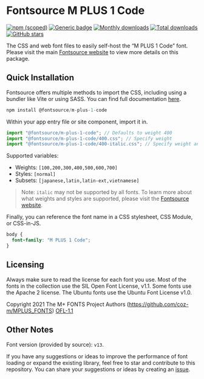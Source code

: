 # Fontsource M PLUS 1 Code

[![npm (scoped)](https://img.shields.io/npm/v/@fontsource/m-plus-1-code?color=brightgreen)](https://www.npmjs.com/package/@fontsource/m-plus-1-code) [![Generic badge](https://img.shields.io/badge/fontsource-passing-brightgreen)](https://github.com/fontsource/fontsource) [![Monthly downloads](https://badgen.net/npm/dm/@fontsource/m-plus-1-code)](https://github.com/fontsource/fontsource) [![Total downloads](https://badgen.net/npm/dt/@fontsource/m-plus-1-code)](https://github.com/fontsource/fontsource) [![GitHub stars](https://img.shields.io/github/stars/fontsource/fontsource.svg?style=social&label=Star)](https://github.com/fontsource/fontsource/stargazers)

The CSS and web font files to easily self-host the “M PLUS 1 Code” font. Please visit the main [Fontsource website](https://fontsource.org/fonts/m-plus-1-code) to view more details on this package.

## Quick Installation

Fontsource offers multiple methods to import the CSS, including using a bundler like Vite or using SASS. You can find full documentation [here](https://fontsource.org/docs/getting-started/introduction).

```javascript
npm install @fontsource/m-plus-1-code
```

Within your app entry file or site component, import it in.

```javascript
import "@fontsource/m-plus-1-code"; // Defaults to weight 400
import "@fontsource/m-plus-1-code/400.css"; // Specify weight
import "@fontsource/m-plus-1-code/400-italic.css"; // Specify weight and style
```

Supported variables:
- Weights: `[100,200,300,400,500,600,700]`
- Styles: `[normal]`
- Subsets: `[japanese,latin,latin-ext,vietnamese]`

> Note: `italic` may not be supported by all fonts. To learn more about what weights and styles are supported, please visit the [Fontsource website](https://fontsource.org/fonts/m-plus-1-code).

Finally, you can reference the font name in a CSS stylesheet, CSS Module, or CSS-in-JS.

```css
body {
  font-family: "M PLUS 1 Code";
}
```

## Licensing
Always make sure to read the license for each font you use. Most of the fonts in the collection use the SIL Open Font License, v1.1. Some fonts use the Apache 2 license. The Ubuntu fonts use the Ubuntu Font License v1.0.

Copyright 2021 The M+ FONTS Project Authors (https://github.com/coz-m/MPLUS_FONTS)
[OFL-1.1](http://scripts.sil.org/OFL)

## Other Notes
Font version (provided by source): `v13`.

If you have any suggestions or ideas to improve the performance of font loading or expand the existing library, feel free to star and contribute to this repository. You can share your suggestions or ideas by creating an [issue](https://github.com/fontsource/fontsource/issues).